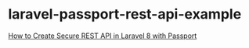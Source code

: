 # laravel-passport-rest-api-example

[How to Create Secure REST API in Laravel 8 with Passport](https://www.remotestack.io/how-to-create-secure-rest-api-in-laravel-with-passport/)
